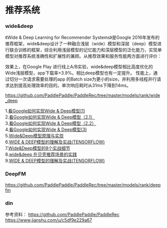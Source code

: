 # 推荐系统  


### wide&deep
《Wide & Deep Learning for Recommender Systems》是Google 2016年发布的推荐框架，wide&deep设计了一种融合浅层（wide）模型和深层（deep）模型进行联合训练的框架，综合利用浅层模型的记忆能力和深层模型的泛化能力，实现单模型对推荐系统准确性和扩展性的兼顾。从推荐效果和服务性能两方面进行评价：

效果上，在Google Play 进行线上A/B实验，wide&deep模型相比高度优化的Wide浅层模型，app下载率+3.9%。相比deep模型也有一定提升。
性能上，通过切分一次请求需要处理的app 的Batch size为更小的size，并利用多线程并行请求达到提高处理效率的目的。单次响应耗时从31ms下降到14ms。

https://github.com/PaddlePaddle/PaddleRec/tree/master/models/rank/wide_deep    

1.[看Google如何实现Wide & Deep模型(1)](https://zhuanlan.zhihu.com/p/47293765?utm_source=wechat_session)  
2.[看Google如何实现Wide & Deep模型（2.1）](https://zhuanlan.zhihu.com/p/47965313)  
3.[看Google如何实现Wide & Deep模型（2.2）](https://zhuanlan.zhihu.com/p/47970601)  
4.[看Google如何实现Wide & Deep模型(3)](https://zhuanlan.zhihu.com/p/48251812)  
5.[Wide&Deep模型原理与实现](https://zhuanlan.zhihu.com/p/132708525)  
6.[WIDE & DEEP模型的理解及实战(TENSORFLOW)](https://www.freesion.com/article/2681421296/)  
7.[Wide&Deep模型的8个实战细节](http://www.360doc.com/content/20/1125/22/7673502_947841455.shtml)  
8.[wide&deep 在贝壳推荐场景的实践](https://mp.weixin.qq.com/s?__biz=MzI2ODA3NjcwMw==&mid=2247483659&idx=1&sn=deb9c5e22eabd3c52d2418150a40c68a&chksm=eaf452fbdd83dbed0d6de5e847e8569bdc0a75ef6aa23fcaa9c5586a2572cd0e216f499a529b&scene=21#wechat_redirect)  
9.[WIDE & DEEP模型的理解及实战(TENSORFLOW)](https://www.freesion.com/article/2681421296/)  

### DeepFM


https://github.com/PaddlePaddle/PaddleRec/tree/master/models/rank/deepfm


### din

   
   
   
      




参考资料：
https://github.com/PaddlePaddle/PaddleRec  
https://www.jianshu.com/u/c5df9e229a67

